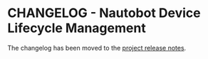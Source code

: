 <!-- markdownlint-disable MD024 -->
# CHANGELOG - Nautobot Device Lifecycle Management

The changelog has been moved to the [project release notes](https://docs.nautobot.com/projects/device-lifecycle/en/latest/admin/release_notes/).
